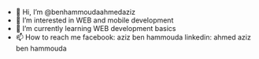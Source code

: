 - 👋 Hi, I’m @benhammoudaahmedaziz
- 👀 I’m interested in WEB and mobile development 
- 🌱 I’m currently learning WEB development basics
- 📫 How to reach me 
      facebook: aziz ben hammouda 
      linkedin: ahmed aziz ben hammouda 

<!---
benhammoudaahmedaziz/benhammoudaahmedaziz is a ✨ special ✨ repository because its `README.md` (this file) appears on your GitHub profile.
You can click the Preview link to take a look at your changes.
--->

